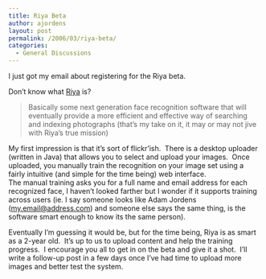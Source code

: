 ```yaml
---
title: Riya Beta
author: ajordens
layout: post
permalink: /2006/03/riya-beta/
categories:
  - General Discussions
---
```

I just got my email about registering for the Riya beta.

Don&#8217;t know what [Riya][1] is?

> Basically some next generation face recognition software that will eventually provide a more efficient and effective way of searching and indexing photographs (that&#8217;s my take on it, it may or may not jive with Riya&#8217;s true mission)

My first impression is that it&#8217;s sort of flickr&#8217;ish.  There is a desktop uploader (written in Java) that allows you to select and upload your images.  Once uploaded, you manually train the recognition on your image set using a fairly intuitive (and simple for the time being) web interface.  
The manual training asks you for a full name and email address for each recognized face, I haven&#8217;t looked farther but I wonder if it supports training across users (ie. I say someone looks like Adam Jordens (my.email@address.com) and someone else says the same thing, is the software smart enough to know its the same person).

Eventually I&#8217;m guessing it would be, but for the time being, Riya is as smart as a 2-year old.  It&#8217;s up to us to upload content and help the training progress.  I encourage you all to get in on the beta and give it a shot.  I&#8217;ll write a follow-up post in a few days once I&#8217;ve had time to upload more images and better test the system.

 [1]: http://www.riya.com/about